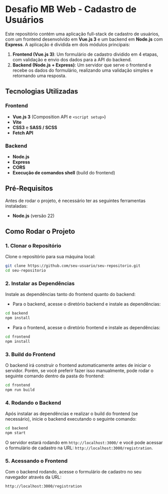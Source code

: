 # Desafio MB Web - Cadastro de Usuários

Este repositório contém uma aplicação full-stack de cadastro de usuários, com um frontend desenvolvido em **Vue.js 3** e um backend em **Node.js** com **Express**. A aplicação é dividida em dois módulos principais:

1. **Frontend (Vue.js 3)**: Um formulário de cadastro dividido em 4 etapas, com validação e envio dos dados para a API do backend.
2. **Backend (Node.js + Express)**: Um servidor que serve o frontend e recebe os dados do formulário, realizando uma validação simples e retornando uma resposta.

## Tecnologias Utilizadas

### Frontend

- **Vue.js 3** (Composition API e `<script setup>`)
- **Vite**
- **CSS3** e **SASS / SCSS**
- **Fetch API**

### Backend

- **Node.js**
- **Express**
- **CORS**
- **Execução de comandos shell** (build do frontend)

## Pré-Requisitos

Antes de rodar o projeto, é necessário ter as seguintes ferramentas instaladas:

- **Node.js** (versão 22)

## Como Rodar o Projeto

### 1. Clonar o Repositório

Clone o repositório para sua máquina local:

```bash
git clone https://github.com/seu-usuario/seu-repositorio.git
cd seu-repositorio
```

### 2. Instalar as Dependências

Instale as dependências tanto do frontend quanto do backend:

- Para o backend, acesse o diretório backend e instale as dependências:

```bash
cd backend
npm install
```

- Para o frontend, acesse o diretório frontend e instale as dependências:

```bash
cd frontend
npm install
```

### 3. Build do Frontend

O backend irá construir o frontend automaticamente antes de iniciar o servidor. Porém, se você preferir fazer isso manualmente, pode rodar o seguinte comando dentro da pasta do frontend:

```bash
cd frontend
npm run build
```

### 4. Rodando o Backend

Após instalar as dependências e realizar o build do frontend (se necessário), inicie o backend executando o seguinte comando:

```bash
cd backend
npm start
```

O servidor estará rodando em `http://localhost:3000/` e você pode acessar o formulário de cadastro na URL: `http://localhost:3000/registration`.

### 5. Acessando o Frontend

Com o backend rodando, acesse o formulário de cadastro no seu navegador através da URL:

```bash
http://localhost:3000/registration
```
